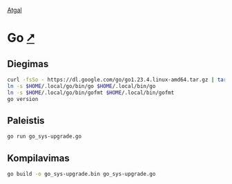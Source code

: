 [Atgal](./readme.md)

# Go [&#x2B67;](https://go.dev/)

## Diegimas

```bash
curl -fsSo - https://dl.google.com/go/go1.23.4.linux-amd64.tar.gz | tar -xz -C $HOME/.local
ln -s $HOME/.local/go/bin/go $HOME/.local/bin/go
ln -s $HOME/.local/go/bin/gofmt $HOME/.local/bin/gofmt
go version
```

## Paleistis

```bash
go run go_sys-upgrade.go
```

## Kompilavimas

```bash
go build -o go_sys-upgrade.bin go_sys-upgrade.go
```
